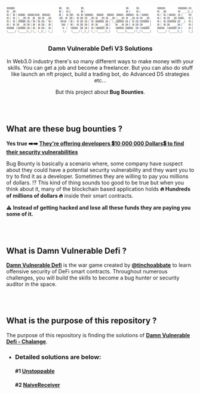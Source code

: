 <a name="readme-top"></a>

<br />
<div align="center">
  <a href="https://damnvulnerabledefi.xyz">
    <img src="./cover.png" alt="Logo" width="600" height="80">
  </a>

<h3 align="center">Damn Vulnerable Defi V3 Solutions</h3>

  <p align="center">
In Web3.0 industry there's so many different ways to make money with your skills. You can get a job and become a freelancer. But you can also do stuff like launch an nft project, build a trading bot, do Advanced D5 strategies etc...

But this project about  **Bug  Bounties**.
  </p>
</div>

<br/><br/>

## What are these bug bounties ?

**Yes true ➡️➡️
[They're offering developers **💲10 000 000 
Dollars💲** to find their security vulnerabilities](https://immunefi.com/bounty/makerdao/)** 

Bug Bounty is basically a scenario where, some company have suspect about they could have a potential security vulnerability and they want you to try to find it as a developer. 
Sometimes they are willing to pay you millions of dollars.
⁉️
This kind of thing sounds too good to be true but when you think about it, many of the blockchain based application holds **🔥 Hundreds of millions of dollars 🔥** inside their smart contracts.

⚠️ 
**Instead of getting hacked and lose all these funds they are paying you some of it.**

<br/><br/>

## What is Damn Vulnerable Defi ?

**[Damn Vulnerable Defi](https://www.damnvulnerabledefi.xyz/)**  is the war game created by **[@tinchoabbate](https://github.com/tinchoabbate)**  to learn offensive security of DeFi smart contracts.
Throughout numerous challenges, you will build the skills to become a bug hunter or security auditor in the space.


<br/><br/>

## What is the purpose of this repository ?
The purpose of this repository is finding the solutions of **[Damn Vulnerable Defi - Chalange](https://www.damnvulnerabledefi.xyz)**. 

- ### Detailed solutions are below:
    
    #### **#1 [Unstoppable](https://github.com/BaranKoc/Damn-Vulnerable-Defi-V3-Solutions/blob/main/%231/SOLUTION.md)**
    #### **#2 [NaiveReceiver]()**

